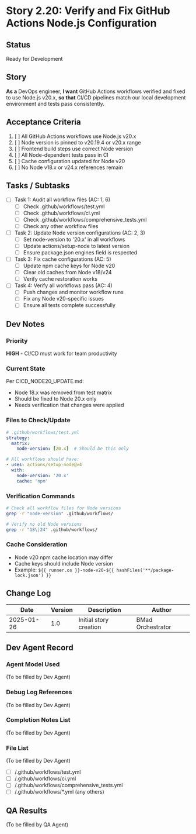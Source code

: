 # Story 2.20: Verify and Fix GitHub Actions Node.js Configuration

## Status
Ready for Development

## Story
**As a** DevOps engineer,
**I want** GitHub Actions workflows verified and fixed to use Node.js v20.x,
**so that** CI/CD pipelines match our local development environment and tests pass consistently.

## Acceptance Criteria
1. [ ] All GitHub Actions workflows use Node.js v20.x
2. [ ] Node version is pinned to v20.19.4 or v20.x range
3. [ ] Frontend build steps use correct Node version
4. [ ] All Node-dependent tests pass in CI
5. [ ] Cache configuration updated for Node v20
6. [ ] No Node v18.x or v24.x references remain

## Tasks / Subtasks
- [ ] Task 1: Audit all workflow files (AC: 1, 6)
  - [ ] Check .github/workflows/test.yml
  - [ ] Check .github/workflows/ci.yml
  - [ ] Check .github/workflows/comprehensive_tests.yml
  - [ ] Check any other workflow files
- [ ] Task 2: Update Node version configurations (AC: 2, 3)
  - [ ] Set node-version to '20.x' in all workflows
  - [ ] Update actions/setup-node to latest version
  - [ ] Ensure package.json engines field is respected
- [ ] Task 3: Fix cache configurations (AC: 5)
  - [ ] Update npm cache keys for Node v20
  - [ ] Clear old caches from Node v18/v24
  - [ ] Verify cache restoration works
- [ ] Task 4: Verify all workflows pass (AC: 4)
  - [ ] Push changes and monitor workflow runs
  - [ ] Fix any Node v20-specific issues
  - [ ] Ensure all tests complete successfully

## Dev Notes

### Priority
**HIGH** - CI/CD must work for team productivity

### Current State
Per CICD_NODE20_UPDATE.md:
- Node 18.x was removed from test matrix
- Should be fixed to Node 20.x only
- Needs verification that changes were applied

### Files to Check/Update
```yaml
# .github/workflows/test.yml
strategy:
  matrix:
    node-version: [20.x]  # Should be this only

# All workflows should have:
- uses: actions/setup-node@v4
  with:
    node-version: '20.x'
    cache: 'npm'
```

### Verification Commands
```bash
# Check all workflow files for Node versions
grep -r "node-version" .github/workflows/

# Verify no old Node versions
grep -r "18\|24" .github/workflows/
```

### Cache Consideration
- Node v20 npm cache location may differ
- Cache keys should include Node version
- Example: `${{ runner.os }}-node-v20-${{ hashFiles('**/package-lock.json') }}`

## Change Log
| Date | Version | Description | Author |
|------|---------|-------------|--------|
| 2025-01-26 | 1.0 | Initial story creation | BMad Orchestrator |

## Dev Agent Record

### Agent Model Used
(To be filled by Dev Agent)

### Debug Log References
(To be filled by Dev Agent)

### Completion Notes List
(To be filled by Dev Agent)

### File List
(To be filled by Dev Agent)
- [ ] /.github/workflows/test.yml
- [ ] /.github/workflows/ci.yml
- [ ] /.github/workflows/comprehensive_tests.yml
- [ ] /.github/workflows/*.yml (any others)

## QA Results
(To be filled by QA Agent)